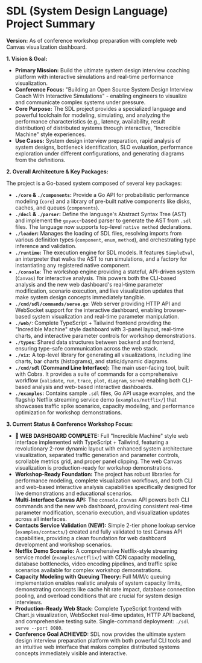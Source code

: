 # SDL (System Design Language) Project Summary

**Version:** As of conference workshop preparation with complete web Canvas visualization dashboard.

**1. Vision & Goal:**

*   **Primary Mission:** Build the ultimate system design interview coaching platform with interactive simulations and real-time performance visualization.
*   **Conference Focus:** "Building an Open Source System Design Interview Coach With Interactive Simulations" - enabling engineers to visualize and communicate complex systems under pressure.
*   **Core Purpose:** The SDL project provides a specialized language and powerful toolchain for modeling, simulating, and analyzing the performance characteristics (e.g., latency, availability, result distribution) of distributed systems through interactive, "Incredible Machine" style experiences.
*   **Use Cases:** System design interview preparation, rapid analysis of system designs, bottleneck identification, SLO evaluation, performance exploration under different configurations, and generating diagrams from the definitions.

**2. Overall Architecture & Key Packages:**

The project is a Go-based system composed of several key packages:

*   **`./core` & `./components`:** Provide a Go API for probabilistic performance modeling (`core`) and a library of pre-built native components like disks, caches, and queues (`components`).
*   **`./decl` & `./parser`:** Define the language's Abstract Syntax Tree (AST) and implement the `goyacc`-based parser to generate the AST from `.sdl` files. The language now supports top-level `native method` declarations.
*   **`./loader`:** Manages the loading of SDL files, resolving imports from various definition types (`component`, `enum`, `method`), and orchestrating type inference and validation.
*   **`./runtime`:** The execution engine for SDL models. It features `SimpleEval`, an interpreter that walks the AST to run simulations, and a factory for instantiating any registered native component.
*   **`./console`**: The workshop engine providing a stateful, API-driven system (`Canvas`) for interactive analysis. This powers both the CLI-based analysis and the new web dashboard's real-time parameter modification, scenario execution, and live visualization updates that make system design concepts immediately tangible.
*   **`./cmd/sdl/commands/serve.go`**: Web server providing HTTP API and WebSocket support for the interactive dashboard, enabling browser-based system visualization and real-time parameter manipulation.
*   **`./web/`**: Complete TypeScript + Tailwind frontend providing the "Incredible Machine" style dashboard with 3-panel layout, real-time charts, and interactive parameter controls for workshop demonstrations.
*   **`./types`**: Shared data structures between backend and frontend, ensuring type-safe communication across the web stack.
*   **`./viz`:** A top-level library for generating all visualizations, including line charts, bar charts (histograms), and static/dynamic diagrams.
*   **`./cmd/sdl` (Command Line Interface):** The main user-facing tool, built with Cobra. It provides a suite of commands for a comprehensive workflow (`validate`, `run`, `trace`, `plot`, `diagram`, `serve`) enabling both CLI-based analysis and web-based interactive dashboards.
*   **`./examples`:** Contains sample `.sdl` files, Go API usage examples, and the flagship Netflix streaming service demo (`examples/netflix/`) that showcases traffic spike scenarios, capacity modeling, and performance optimization for workshop demonstrations.

**3. Current Status & Conference Workshop Focus:**

*   **🎉 WEB DASHBOARD COMPLETE:** Full "Incredible Machine" style web interface implemented with TypeScript + Tailwind, featuring a revolutionary 2-row dynamic layout with enhanced system architecture visualization, separated traffic generation and parameter controls, scrollable metrics grid, and proper panel clipping. The web Canvas visualization is production-ready for workshop demonstrations.
*   **Workshop-Ready Foundation:** The project has robust libraries for performance modeling, complete visualization workflows, and both CLI and web-based interactive analysis capabilities specifically designed for live demonstrations and educational scenarios.
*   **Multi-Interface Canvas API:** The `console.Canvas` API powers both CLI commands and the new web dashboard, providing consistent real-time parameter modification, scenario execution, and visualization updates across all interfaces.
*   **Contacts Service Validation (NEW):** Simple 2-tier phone lookup service (`examples/contacts/`) created and fully validated to test Canvas API capabilities, providing a clean foundation for web dashboard development and workshop scenarios.
*   **Netflix Demo Scenario:** A comprehensive Netflix-style streaming service model (`examples/netflix/`) with CDN capacity modeling, database bottlenecks, video encoding pipelines, and traffic spike scenarios available for complex workshop demonstrations.
*   **Capacity Modeling with Queuing Theory:** Full M/M/c queuing implementation enables realistic analysis of system capacity limits, demonstrating concepts like cache hit rate impact, database connection pooling, and overload conditions that are crucial for system design interviews.
*   **Production-Ready Web Stack:** Complete TypeScript frontend with Chart.js visualization, WebSocket real-time updates, HTTP API backend, and comprehensive testing suite. Single-command deployment: `./sdl serve --port 8080`.
*   **Conference Goal ACHIEVED:** SDL now provides the ultimate system design interview preparation platform with both powerful CLI tools and an intuitive web interface that makes complex distributed systems concepts immediately visible and interactive.

